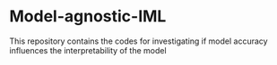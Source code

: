# Model-agnostic-IML
This repository contains the codes for investigating if model accuracy influences the interpretability of the model
